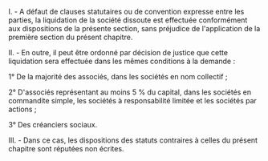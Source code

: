   
 I. - A défaut de clauses statutaires ou de convention expresse entre les parties, la liquidation de la société dissoute est effectuée conformément aux dispositions de la présente section, sans préjudice de l'application de la première section du présent chapitre.  

  
 II. - En outre, il peut être ordonné par décision de justice que cette liquidation sera effectuée dans les mêmes conditions à la demande :  

  
 1° De la majorité des associés, dans les sociétés en nom collectif ;  

  
 2° D'associés représentant au moins 5 % du capital, dans les sociétés en commandite simple, les sociétés à responsabilité limitée et les sociétés par actions ;  

  
 3° Des créanciers sociaux.  

  
 III. - Dans ce cas, les dispositions des statuts contraires à celles du présent chapitre sont réputées non écrites.  
